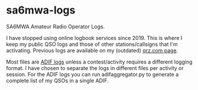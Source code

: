 # sa6mwa-logs
SA6MWA Amateur Radio Operator Logs.

I have stopped using online logbook services since 2019. This is where I keep
my public QSO logs and those of other stations/callsigns that I'm activating.
Previous logs are available on my (outdated)
[qrz.com page](https://www.qrz.com/DB/SA6MWA).

Most files are [ADIF logs](http://www.adif.org) unless a contest/activity
requires a different logging format. I have chosen to separate the logs in
different files per activity or session. For the ADIF logs you can run
adifaggregator.py to generate a complete list of my QSOs in a single ADIF.
